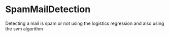 # SpamMailDetection
Detecting a mail is spam or not using the logistics regression
and also using the svm algorithm
